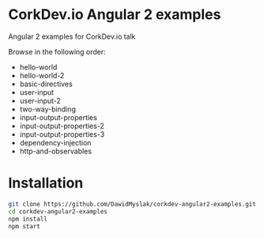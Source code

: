 # CorkDev.io Angular 2 examples

Angular 2 examples for CorkDev.io talk

Browse in the following order:
* hello-world
* hello-world-2
* basic-directives
* user-input
* user-input-2
* two-way-binding
* input-output-properties
* input-output-properties-2
* input-output-properties-3
* dependency-injection
* http-and-observables

# Installation
```bash
git clone https://github.com/DawidMyslak/corkdev-angular2-examples.git
cd corkdev-angular2-examples
npm install
npm start
```